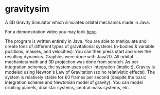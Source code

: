 # gravitysim
A 3D Gravity Simulator which simulates orbital mechanics made in Java.

For a demonstration video you may look [here](https://youtu.be/4Uca_t-YDrg).

The program is written entirely in Java. You are able to manipulate and create tons of different types of gravitational systems (n-bodies & variable positions, masses, and velocities). You can then press start and view the resulting dynamics. Graphics were done with Java2D. All orbital mechanics/math and 3D projection was done from scratch. As per integration schemes, the system uses euler integration (implicit). Gravity is modeled using Newton's Law of Gravitation (so no relativistic effects). The system is relatively stable for 60 frames per second (despite the basic integration scheme and Newtonian model of gravity). You can model orbiting planets, dual star systems, central mass systems, etc. 
